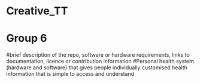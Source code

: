 # Creative_TT 
# Group 6
#brief description of the repo, software or hardware requirements, links to documentation, licence or contribution information
#Personal health system (hardware and software) that gives people individually customised health information that is simple to access and understand
